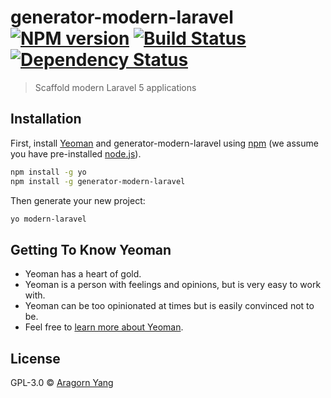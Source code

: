 # generator-modern-laravel [![NPM version][npm-image]][npm-url] [![Build Status][travis-image]][travis-url] [![Dependency Status][daviddm-image]][daviddm-url]
> Scaffold modern Laravel 5 applications

## Installation

First, install [Yeoman](http://yeoman.io) and generator-modern-laravel using [npm](https://www.npmjs.com/) (we assume you have pre-installed [node.js](https://nodejs.org/)).

```bash
npm install -g yo
npm install -g generator-modern-laravel
```

Then generate your new project:

```bash
yo modern-laravel
```

## Getting To Know Yeoman

 * Yeoman has a heart of gold.
 * Yeoman is a person with feelings and opinions, but is very easy to work with.
 * Yeoman can be too opinionated at times but is easily convinced not to be.
 * Feel free to [learn more about Yeoman](http://yeoman.io/).

## License

GPL-3.0 © [Aragorn Yang](https://github.com/aragorn-yang)


[npm-image]: https://badge.fury.io/js/generator-modern-laravel.svg
[npm-url]: https://npmjs.org/package/generator-modern-laravel
[travis-image]: https://travis-ci.org/aragorn-yang/generator-modern-laravel.svg?branch=master
[travis-url]: https://travis-ci.org/aragorn-yang/generator-modern-laravel
[daviddm-image]: https://david-dm.org/aragorn-yang/generator-modern-laravel.svg?theme=shields.io
[daviddm-url]: https://david-dm.org/aragorn-yang/generator-modern-laravel
